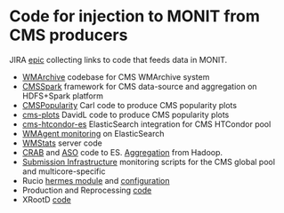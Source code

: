 # Code for injection to MONIT from CMS producers 

JIRA [epic](https://its.cern.ch/jira/browse/CMSMONIT-8) collecting links to code that feeds data in MONIT. 

- [WMArchive](https://github.com/dmwm/WMArchive) codebase for CMS WMArchive system
- [CMSSpark](https://github.com/dmwm/CMSSpark) framework for CMS data-source and aggregation on HDFS+Spark platform
- [CMSPopularity](https://github.com/dmwm/CMSPopularity/tree/master/ScrutinyPlot) Carl code to produce CMS popularity plots
- [cms-plots](https://github.com/dmwm/CMSPopularity/tree/master/PopularityPlot) DavidL code to produce CMS popularity plots
- [cms-htcondor-es](https://github.com/dmwm/cms-htcondor-es) ElasticSearch integration for CMS HTCondor pool
- [WMAgent monitoring](https://github.com/dmwm/WMCore/blob/master/src/python/WMComponent/AgentStatusWatcher/AgentStatusPoller.py) on ElasticSearch
- [WMStats](https://github.com/dmwm/WMCore/tree/master/src/python/WMCore/WMStats) server code
- [CRAB](https://github.com/dmwm/CRABServer/blob/master/scripts/Monitor/GenerateMONIT.py) and [ASO](https://github.com/dmwm/AsyncStageout/blob/master/bin/aso_metrics_ora.py) code to ES. 
[Aggregation](https://github.com/vkuznet/CMSSpark/blob/master/src/python/CMSSpark/aso_stats.py) from Hadoop.
- [Submission Infrastructure](https://gitlab.cern.ch/CMSSI/SubmissionInfrastructureMonitoring) monitoring scripts for the CMS global pool and multicore-specific
- Rucio [hermes module](https://github.com/rucio/rucio/blob/master/bin/rucio-hermes) and [configuration](https://github.com/dmwm/CMSKubernetes/tree/master/kubernetes/rucio)
- Production and Reprocessing [code](https://github.com/CMSCompOps/WorkflowWebTools/tree/master/workflowmonit)
- XRootD [code](https://github.com/opensciencegrid/xrootd-monitoring-collector)
